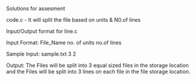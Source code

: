 Solutions for assesment

code.c - It will split the file based on units & N0.of lines



Input/Output format for line.c

Input Format: File_Name no. of units no.of lines

Sample Input: sample.txt 3 2

Output: The Files will be split into 3 equal sized files in the storage location and the Files will be split into 3 lines on each file in the file storage location.

